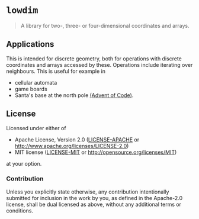 # `lowdim`

> A library for two-, three- or four-dimensional coordinates and arrays.

## Applications

This is intended for discrete geometry,
both for operations with discrete coordinates and arrays accessed by these.
Operations include iterating over neighbours.
This is useful for example in

- cellular automata
- game boards
- Santa's base at the north pole [(Advent of Code)](https://adventofcode.com/).

## License

Licensed under either of

- Apache License, Version 2.0 ([LICENSE-APACHE](LICENSE-APACHE) or
  http://www.apache.org/licenses/LICENSE-2.0)
- MIT license ([LICENSE-MIT](LICENSE-MIT) or http://opensource.org/licenses/MIT)

at your option.

### Contribution

Unless you explicitly state otherwise, any contribution intentionally submitted
for inclusion in the work by you, as defined in the Apache-2.0 license, shall be
dual licensed as above, without any additional terms or conditions.
